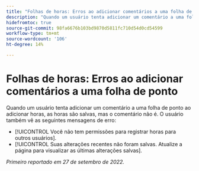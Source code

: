 ```yaml
---
title: "Folhas de horas: Erros ao adicionar comentários a uma folha de ponto"
description: "Quando um usuário tenta adicionar um comentário a uma folha de ponto ao adicionar horas, as horas são salvas, mas o comentário não é. O usuário também vê mensagens de erro."
hidefromtoc: true
source-git-commit: 98fa6676b103bd9870d5811fc710d54d0cd54599
workflow-type: tm+mt
source-wordcount: '106'
ht-degree: 14%

---
```



# Folhas de horas: Erros ao adicionar comentários a uma folha de ponto

Quando um usuário tenta adicionar um comentário a uma folha de ponto ao adicionar horas, as horas são salvas, mas o comentário não é. O usuário também vê as seguintes mensagens de erro:

* [!UICONTROL Você não tem permissões para registrar horas para outros usuários].
* [!UICONTROL Suas alterações recentes não foram salvas. Atualize a página para visualizar as últimas alterações salvas].

_Primeiro reportado em 27 de setembro de 2022._

